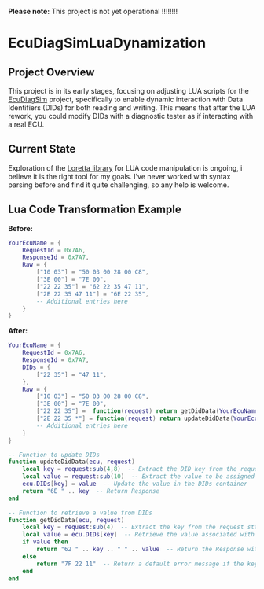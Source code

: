 **Please note:** This project is not yet operational !!!!!!!!
# EcuDiagSimLuaDynamization

## Project Overview
This project is in its early stages, focusing on adjusting LUA scripts for the [EcuDiagSim](https://github.com/DiagProf/EcuDiagSim) project, specifically to enable dynamic interaction with Data Identifiers (DIDs) for both reading and writing. This means that after the LUA rework, you could modify DIDs with a diagnostic tester as if interacting with a real ECU.
## Current State
Exploration of the [Loretta library](https://github.com/LorettaDevs/Loretta) for LUA code manipulation is ongoing, i believe it is the right tool for my goals. 
I've never worked with syntax parsing before and find it quite challenging, so any help is welcome.

## Lua Code Transformation Example
**Before:**
```lua
YourEcuName = {
	RequestId = 0x7A6,
	ResponseId = 0x7A7,
	Raw = {
		["10 03"] = "50 03 00 28 00 C8",
		["3E 00"] = "7E 00",
		["22 22 35"] = "62 22 35 47 11",
		["2E 22 35 47 11"] = "6E 22 35",
        -- Additional entries here
    }
}
```

**After:**
```lua
YourEcuName = {
	RequestId = 0x7A6,
	ResponseId = 0x7A7,
	DIDs = {
		["22 35"] = "47 11",
	},
	Raw = {
		["10 03"] = "50 03 00 28 00 C8",
		["3E 00"] = "7E 00",
		["22 22 35"] =  function(request) return getDidData(YourEcuName,request) end,
		["2E 22 35 *"] = function(request) return updateDidData(YourEcuName,request ) end,
        -- Additional entries here
    }
}

-- Function to update DIDs
function updateDidData(ecu, request)
    local key = request:sub(4,8)  -- Extract the DID key from the request
    local value = request:sub(10)  -- Extract the value to be assigned to the DID key
    ecu.DIDs[key] = value  -- Update the value in the DIDs container
    return "6E " .. key  -- Return Response
end

-- Function to retrieve a value from DIDs
function getDidData(ecu, request)
    local key = request:sub(4)  -- Extract the key from the request starting from the 4th character
    local value = ecu.DIDs[key]  -- Retrieve the value associated with the key in the DIDs table
    if value then
        return "62 " .. key .. " " .. value  -- Return the Response with the retrieved value
    else
        return "7F 22 11"  -- Return a default error message if the key is not found
    end
end
```
